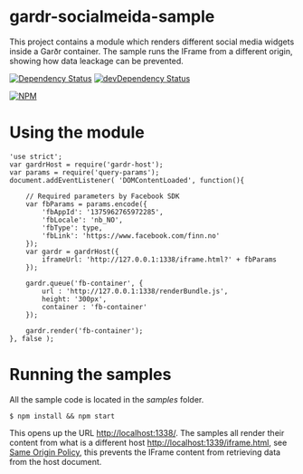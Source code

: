 # gardr-socialmeida-sample

This project contains a module which renders different social media widgets inside a Garðr container. 
The sample runs the IFrame from a different origin, showing how data leackage can be prevented.

[![Dependency Status](https://david-dm.org/gardr/gardr-socialmedia-sample.png)](https://david-dm.org/gardr/gardr-socialmedia-sample)
[![devDependency Status](https://david-dm.org/gardr/gardr-socialmedia-sample/dev-status.png)](https://david-dm.org/gardr/gardr-socialmedia-sample#info=devD)

[![NPM](https://nodei.co/npm/gardr-socialmedia-sample.png?stars=true&downloads=true)](https://npmjs.org/package/gardr-socialmedia-sample)

# Using the module

	'use strict';
	var gardrHost = require('gardr-host');
	var params = require('query-params');
	document.addEventListener( 'DOMContentLoaded', function(){	

		// Required parameters by Facebook SDK
		var fbParams = params.encode({
			'fbAppId': '1375962765972285',
			'fbLocale': 'nb_NO',
			'fbType': type,
			'fbLink': 'https://www.facebook.com/finn.no'
		});
		var gardr = gardrHost({
			iframeUrl: 'http://127.0.0.1:1338/iframe.html?' + fbParams
		});

		gardr.queue('fb-container', {
			url : 'http://127.0.0.1:1338/renderBundle.js',
			height: '300px',
			container : 'fb-container'
		});

		gardr.render('fb-container');
	}, false );

#  Running the samples
All the sample code is located in the _samples_ folder.

	$ npm install && npm start

This opens up the URL [http://localhost:1338/](http://localhost:1338/). The samples all render their content from what is a different host [http://localhost:1339/iframe.html](http://localhost:1339/iframe.html), see [Same Origin Policy](https://en.wikipedia.org/wiki/Same-origin_policy), this prevents the IFrame content from retrieving data from the host document.


